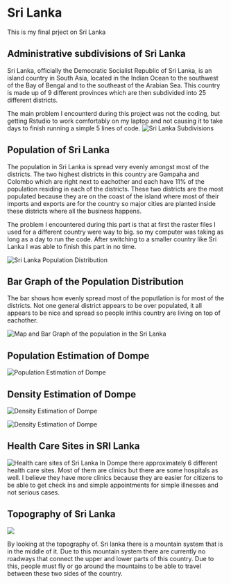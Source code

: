 # Sri Lanka 

This is my final prject on Sri Lanka

## Administrative subdivisions of Sri Lanka 

Sri Lanka, officially the Democratic Socialist Republic of Sri Lanka, is an island country in South Asia, located in the Indian Ocean to the southwest of the Bay of Bengal and to the southeast of the Arabian Sea. This country is made up of 9 different provinces which are then subdivided into 25 different districts. 

The main problem I encounterd during this project was not the coding, but getting Rstudio to work comfortably on my laptop and not causing it to take days to finish running a simple 5 lines of code. 
![Sri Lanka Subdivisions](https://github.com/Bfmack18/Workshop-/blob/master/sri_lanka.png)

## Population of Sri Lanka 

The population in Sri Lanka is spread very evenly amongst most of the districts. The two highest districts in this country are Gampaha and Colombo which are right next to eachother and each have 11% of the population residing in each of the districts. These two districts are the most populated because they are on the coast of the island where most of their imports and exports are for the country so major cities are planted inside these districts where all the business happens. 

The problem I encountered during this part is that at first the raster files I used for a different country were way to big. so my computer was taking as long as a day to run the code. After switching to a smaller country like Sri Lanka I was able to finish this part in no time. 

![Sri Lanka Population Distribution](https://github.com/Bfmack18/Workshop-/blob/master/lkacnty_pop19.png)

## Bar Graph of the Population Distribution

The bar shows how evenly spread most of the poputlation is for most of the districts. Not one general district appears to be over populated, it all appears to be nice and spread so people inthis country are living on top of eachother. 

![Map and Bar Graph of the population in the Sri Lanka](https://github.com/Bfmack18/Workshop-/blob/master/Part%203.png)

## Population Estimation of Dompe 

![Population Estimation of Dompe](https://github.com/Bfmack18/Workshop-/blob/master/de_pop15.png)
## Density Estimation of Dompe 
![Density Estimation of Dompe](https://github.com/Bfmack18/Workshop-/blob/master/de_dens.png)

![Density Estimation of Dompe](https://github.com/Bfmack18/Workshop-/blob/master/sp_dsg_conts.png)

## Health Care Sites in SRI Lanka 
![Health care sites of Sri Lanka](https://github.com/Bfmack18/Workshop-/blob/master/Rplot06.png)
In Dompe there approximately 6 different health care sites. Most of them are clinics but there are some hospitals as well. I believe they have more clinics because they are easier for citizens to be able to get check ins and simple appointments for simple illnesses and not serious cases. 

## Topography of Sri Lanka 
![](sp_dsg_conts.png)

By looking at the topography of. Sri lanka there is a mountain system that is in the middle of it. Due to this mountain system there are currently no roadways that connect the upper and lower parts of this country. Due to this, people 
must fly or go around the mountains to be able to travel between these two sides of the country. 
